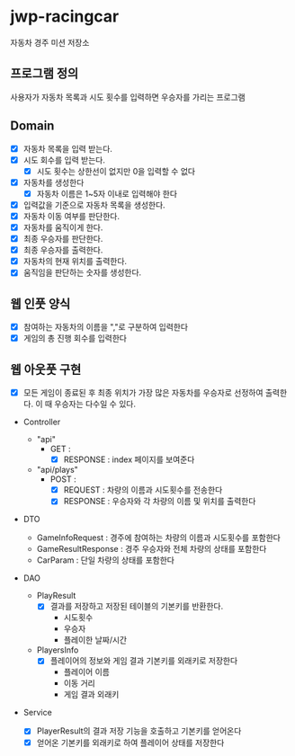 # jwp-racingcar

자동차 경주 미션 저장소

## 프로그램 정의

사용자가 자동차 목록과 시도 횟수를 입력하면 우승자를 가리는 프로그램

## Domain
- [x] 자동차 목록을 입력 받는다.
- [x] 시도 회수를 입력 받는다.
  - [x] 시도 횟수는 상한선이 없지만 0을 입력할 수 없다
- [x] 자동차를 생성한다
  - [x] 자동차 이름은 1~5자 이내로 입력해야 한다
- [x] 입력값을 기준으로 자동차 목록을 생성한다.
- [x] 자동차 이동 여부를 판단한다.
- [x] 자동차를 움직이게 한다.
- [x] 최종 우승자를 판단한다.
- [x] 최종 우승자를 출력한다.
- [x] 자동차의 현재 위치를 출력한다.
- [x] 움직임을 판단하는 숫자를 생성한다.

## 웹 인풋 양식
- [x] 참여하는 자동차의 이름을 ","로 구분하여 입력한다
- [x] 게임의 총 진행 회수를 입력한다

## 웹 아웃풋 구현
- [x] 모든 게임이 종료된 후 최종 위치가 가장 많은 자동차를 우승자로 선정하여 출력한다. 이 때 우승자는 다수일 수 있다.

- Controller
  - "api"
    - GET :
      - [x] RESPONSE : index 페이지를 보여준다
  - "api/plays"
    - POST : 
      - [x] REQUEST : 차량의 이름과 시도횟수를 전송한다
      - [x] RESPONSE : 우승자와 각 차량의 이름 및 위치를 출력한다

- DTO
  - GameInfoRequest : 경주에 참여하는 차량의 이름과 시도횟수를 포함한다
  - GameResultResponse : 경주 우승자와 전체 차량의 상태를 포함한다
  - CarParam : 단일 차량의 상태를 포함한다

- DAO
  - PlayResult
    - [x] 결과를 저장하고 저장된 테이블의 기본키를 반환한다.
      - 시도횟수
      - 우승자
      - 플레이한 날짜/시간
  - PlayersInfo
    - [x] 플레이어의 정보와 게임 결과 기본키를 외래키로 저장한다
      - 플레이어 이름
      - 이동 거리
      - 게임 결과 외래키

- Service
  - [x] PlayerResult의 결과 저장 기능을 호출하고 기본키를 얻어온다
  - [x] 얻어온 기본키를 외래키로 하여 플레이어 상태를 저장한다